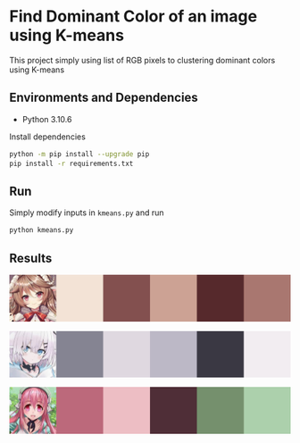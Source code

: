 # Find Dominant Color of an image using K-means

This project simply using list of RGB pixels to clustering dominant colors using K-means

## Environments and Dependencies

- Python 3.10.6

Install dependencies

``` bash
python -m pip install --upgrade pip
pip install -r requirements.txt
```

## Run

Simply modify inputs in `kmeans.py` and run 

``` bash
python kmeans.py
```

## Results

![Image 1](/assets/image1.jpg "Image 1")

![Image 2](/assets/image2.jpg "Image 2")

![Image 3](/assets/image3.jpg "Image 3")